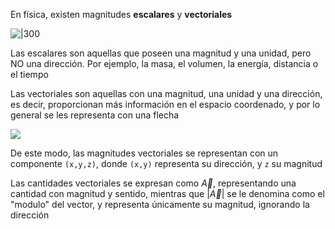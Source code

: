 En física, existen magnitudes  **escalares** y **vectoriales**

![|300](https://i.ytimg.com/vi/C7cORnM76yI/maxresdefault.jpg)

Las escalares son aquellas que poseen una magnitud y una unidad, pero NO una dirección. Por ejemplo, la masa, el volumen, la energía, distancia o el tiempo

Las vectoriales son aquellas con una magnitud, una unidad y una dirección, es decir, proporcionan más información en el espacio coordenado, y por lo general se les representa con una flecha

![](https://www2.montes.upm.es/dptos/digfa/cfisica/magnitudes/magnitudes_files/coord_cart.gif)

De este modo, las magnitudes vectoriales se representan con un componente `(x,y,z)`, donde `(x,y)` representa su dirección, y `z` su magnitud

Las cantidades vectoriales se expresan como $\vec{A}$, representando una cantidad con magnitud y sentido, mientras que $|\vec{A}|$ se le denomina como el "modulo" del vector, y representa únicamente su magnitud, ignorando la dirección